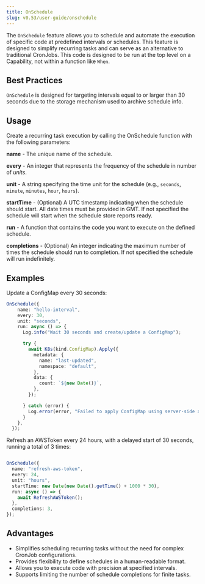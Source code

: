 ```yaml
---
title: OnSchedule
slug: v0.53/user-guide/onschedule
---
```



The `OnSchedule` feature allows you to schedule and automate the execution of specific code at predefined intervals or schedules. This feature is designed to simplify recurring tasks and can serve as an alternative to traditional CronJobs. This code is designed to be run at the top level on a Capability, not within a function like `When`.

## Best Practices

`OnSchedule` is designed for targeting intervals equal to or larger than 30 seconds due to the storage mechanism used to archive schedule info.

## Usage

Create a recurring task execution by calling the OnSchedule function with the following parameters:

**name** - The unique name of the schedule.

**every** - An integer that represents the frequency of the schedule in number of _units_.

**unit** - A string specifying the time unit for the schedule (e.g., `seconds`, `minute`, `minutes`, `hour`, `hours`).

**startTime** - (Optional) A UTC timestamp indicating when the schedule should start. All date times must be provided in GMT. If not specified the schedule will start when the schedule store reports ready.

**run** - A function that contains the code you want to execute on the defined schedule.

**completions** - (Optional) An integer indicating the maximum number of times the schedule should run to completion. If not specified the schedule will run indefinitely.

## Examples

Update a ConfigMap every 30 seconds:

```typescript
OnSchedule({
    name: "hello-interval",
    every: 30,
    unit: "seconds",
    run: async () => {
      Log.info("Wait 30 seconds and create/update a ConfigMap");

      try {
        await K8s(kind.ConfigMap).Apply({
          metadata: {
            name: "last-updated",
            namespace: "default",
          },
          data: {
            count: `${new Date()}`,
          },
        });

      } catch (error) {
        Log.error(error, "Failed to apply ConfigMap using server-side apply.");
      }
    },
  });
```

Refresh an AWSToken every 24 hours, with a delayed start of 30 seconds, running a total of 3 times:

```typescript

OnSchedule({
  name: "refresh-aws-token",
  every: 24,
  unit: "hours",
  startTime: new Date(new Date().getTime() + 1000 * 30),
  run: async () => {
    await RefreshAWSToken();
  },
  completions: 3,
});
```

## Advantages

- Simplifies scheduling recurring tasks without the need for complex CronJob configurations.
- Provides flexibility to define schedules in a human-readable format.
- Allows you to execute code with precision at specified intervals.
- Supports limiting the number of schedule completions for finite tasks.